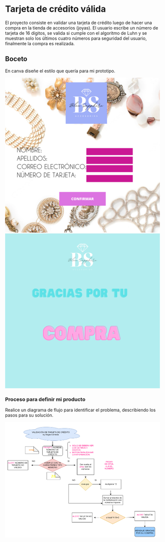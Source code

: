 # Tarjeta de crédito válida 
El proyecto consiste en validar una tarjeta de crédito luego de hacer una compra en la tienda de accesorios (joyas). El usuario escribe un número de tarjeta de 16 dígitos, se valida si cumple con el algoritmo de Luhn  y se muestran solo los últimos cuatro números para seguridad del usuario, finalmente la compra es realizada. 

## Boceto
En canva diseñe el estilo que quería para mi prototipo.

![Boceto](https://github.com/angieli13/DEV003-card-validation/blob/main/src/fotos/PROTOTIPO.png)
![Boceto](https://github.com/angieli13/DEV003-card-validation/blob/main/src/fotos/mensaje.png)


### Proceso para definir mi producto
Realice un diagrama de flujo para identificar el problema, describiendo los pasos para su solución.

![Diagrama de flujo](https://github.com/angieli13/DEV003-card-validation/blob/main/src/fotos/diagrama.png)